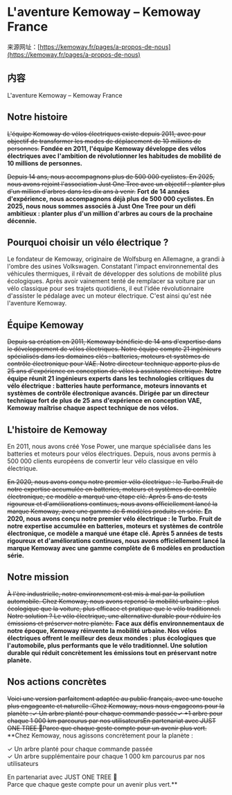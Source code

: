 # L'aventure Kemoway – Kemoway France

来源网址：[https://kemoway.fr/pages/a-propos-de-nous](https://kemoway.fr/pages/a-propos-de-nous)

## 内容

<link rel="stylesheet" href="/kmy/assets/css/markdown.css">

L'aventure Kemoway – Kemoway France

## Notre histoire

~~L'équipe Kemoway de vélos électriques existe depuis 2011, avec pour objectif de transformer les modes de déplacement de 10 millions de personnes.~~ **Fondée en 2011, l'équipe Kemoway développe des vélos électriques avec l'ambition de révolutionner les habitudes de mobilité de 10 millions de personnes.**

~~Depuis 14 ans, nous accompagnons plus de 500 000 cyclistes. En 2025, nous avons rejoint l'association Just One Tree avec un objectif : planter plus d'un million d'arbres dans les dix ans à venir.~~ **Fort de 14 années d'expérience, nous accompagnons déjà plus de 500 000 cyclistes. En 2025, nous nous sommes associés à Just One Tree pour un défi ambitieux : planter plus d'un million d'arbres au cours de la prochaine décennie.**

## Pourquoi choisir un vélo électrique ?

Le fondateur de Kemoway, originaire de Wolfsburg en Allemagne, a grandi à l'ombre des usines Volkswagen. Constatant l'impact environnemental des véhicules thermiques, il rêvait de développer des solutions de mobilité plus écologiques. Après avoir vainement tenté de remplacer sa voiture par un vélo classique pour ses trajets quotidiens, il eut l'idée révolutionnaire d'assister le pédalage avec un moteur électrique. C'est ainsi qu'est née l'aventure Kemoway.

## Équipe Kemoway

~~Depuis sa création en 2011, Kemoway bénéficie de 14 ans d'expertise dans le développement de vélos électriques. Notre équipe compte 21 ingénieurs spécialisés dans les domaines clés : batteries, moteurs et systèmes de contrôle électronique pour VAE. Notre directeur technique apporte plus de 25 ans d'expérience en conception de vélos à assistance électrique.~~ **Notre équipe réunit 21 ingénieurs experts dans les technologies critiques du vélo électrique : batteries haute performance, moteurs innovants et systèmes de contrôle électronique avancés. Dirigée par un directeur technique fort de plus de 25 ans d'expérience en conception VAE, Kemoway maîtrise chaque aspect technique de nos vélos.**

## L'histoire de Kemoway

En 2011, nous avons créé Yose Power, une marque spécialisée dans les batteries et moteurs pour vélos électriques. Depuis, nous avons permis à 500 000 clients européens de convertir leur vélo classique en vélo électrique.

~~En 2020, nous avons conçu notre premier vélo électrique : le Turbo.Fruit de notre expertise accumulée en batteries, moteurs et systèmes de contrôle électronique, ce modèle a marqué une étape clé. Après 5 ans de tests rigoureux et d'améliorations continues, nous avons officiellement lancé la marque Kemoway, avec une gamme de 6 modèles produits en série.~~ **En 2020, nous avons conçu notre premier vélo électrique : le Turbo. Fruit de notre expertise accumulée en batteries, moteurs et systèmes de contrôle électronique, ce modèle a marqué une étape clé. Après 5 années de tests rigoureux et d'améliorations continues, nous avons officiellement lancé la marque Kemoway avec une gamme complète de 6 modèles en production série.**

## Notre mission

~~À l'ère industrielle, notre environnement est mis à mal par la pollution automobile. Chez Kemoway, nous avons repensé la mobilité urbaine : plus écologique que la voiture, plus efficace et pratique que le vélo traditionnel. Notre solution ? Le vélo électrique, une alternative durable pour réduire les émissions et préserver notre planète.~~ **Face aux défis environnementaux de notre époque, Kemoway réinvente la mobilité urbaine. Nos vélos électriques offrent le meilleur des deux mondes : plus écologiques que l'automobile, plus performants que le vélo traditionnel. Une solution durable qui réduit concrètement les émissions tout en préservant notre planète.**

## Nos actions concrètes

~~Voici une version parfaitement adaptée au public français, avec une touche plus engageante et naturelle :Chez Kemoway, nous nous engageons pour la planète :✓ Un arbre planté pour chaque commande passée✓ +1 arbre pour chaque 1 000 km parcourus par nos utilisateursEn partenariat avec JUST ONE TREE 🌱Parce que chaque geste compte pour un avenir plus vert.~~ \*\*Chez Kemoway, nous agissons concrètement pour la planète :

✓ Un arbre planté pour chaque commande passée  
✓ Un arbre supplémentaire pour chaque 1 000 km parcourus par nos utilisateurs

En partenariat avec JUST ONE TREE 🌱  
Parce que chaque geste compte pour un avenir plus vert.\*\*
